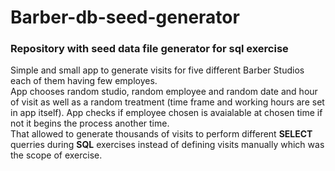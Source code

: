 # Barber-db-seed-generator
### Repository with seed data file generator for sql exercise

Simple and small app to generate visits for five different Barber Studios each of them having few employes.  
App chooses random studio, random employee and random date and hour of visit as well as a random treatment (time frame and working hours are set in app itself). App checks if employee chosen is avaialable at chosen time if not it begins the process another time.  
That allowed to generate thousands of visits to perform different **SELECT** querries during **SQL** exercises instead of defining visits manually which was the scope of exercise.
